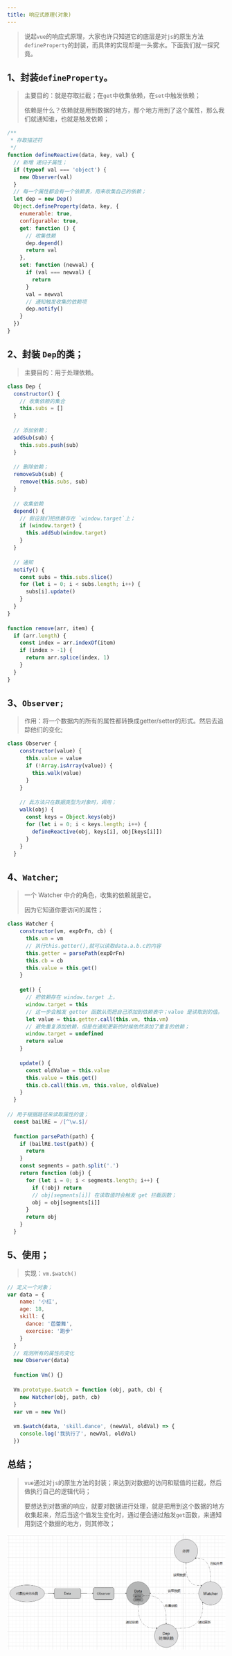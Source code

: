 ```yaml
---
title: 响应式原理(对象)
---
```

> 说起`vue`的响应式原理，大家也许只知道它的底层是对`js`的原生方法`defineProperty`的封装，而具体的实现却是一头雾水。下面我们就一探究竟。

## 1、封装`defineProperty`。

> 主要目的：就是存取拦截；在`get`中收集依赖，在`set`中触发依赖；
>
> 依赖是什么？依赖就是用到数据的地方，那个地方用到了这个属性，那么我们就通知谁，也就是触发依赖；

```js
/**
 * 存取描述符
 */
function defineReactive(data, key, val) {
  // 新增 递归子属性；
  if (typeof val === 'object') {
    new Observer(val)
  }
  // 每一个属性都会有一个依赖表，用来收集自己的依赖；
  let dep = new Dep()
  Object.defineProperty(data, key, {
    enumerable: true,
    configurable: true,
    get: function () {
      // 收集依赖
      dep.depend()
      return val
    },
    set: function (newval) {
      if (val === newval) {
        return
      }
      val = newval
      // 通知触发收集的依赖项
      dep.notify()
    }
  })
}
```

## 2、封装 `Dep`的类；

> 主要目的：用于处理依赖。

```js
class Dep {
  constructor() {
    // 收集依赖的集合
    this.subs = []
  }

  // 添加依赖；
  addSub(sub) {
    this.subs.push(sub)
  }

  // 删除依赖；
  removeSub(sub) {
    remove(this.subs, sub)
  }

  // 收集依赖
  depend() {
    // 假设我们把依赖存在 `window.target`上；
    if (window.target) {
      this.addSub(window.target)
    }
  }

  // 通知
  notify() {
    const subs = this.subs.slice()
    for (let i = 0; i < subs.length; i++) {
      subs[i].update()
    }
  }
}

function remove(arr, item) {
  if (arr.length) {
    const index = arr.indexOf(item)
    if (index > -1) {
      return arr.splice(index, 1)
    }
  }
}
```

## 3、`Observer;`

> 作用：将一个数据内的所有的属性都转换成getter/setter的形式。然后去追踪他们的变化;

```js
class Observer {
    constructor(value) {
      this.value = value
      if (!Array.isArray(value)) {
        this.walk(value)
      }
    }

    // 此方法只在数据类型为对象时，调用；
    walk(obj) {
      const keys = Object.keys(obj)
      for (let i = 0; i < keys.length; i++) {
        defineReactive(obj, keys[i], obj[keys[i]])
      }
    }
  }
```

## 4、`Watcher`;

> 一个 Watcher 中介的角色，收集的依赖就是它。
>
> 因为它知道你要访问的属性；

```js
class Watcher {
    constructor(vm, expOrFn, cb) {
      this.vm = vm
      // 执行this.getter(),就可以读取data.a.b.c的内容
      this.getter = parsePath(expOrFn)
      this.cb = cb
      this.value = this.get()
    }

    get() {
      // 把依赖存在 window.target 上，
      window.target = this
      // 这一步会触发 getter 函数从而把自己添加到依赖表中；value 是读取到的值。
      let value = this.getter.call(this.vm, this.vm)
      // 避免重复添加依赖，但是在通知更新的时候依然添加了重复的依赖；
      window.target = undefined 
      return value
    }

    update() {
      const oldValue = this.value
      this.value = this.get()
      this.cb.call(this.vm, this.value, oldValue)
    }
  }

// 用于根据路径来读取属性的值；
  const bailRE = /[^\w.$]/

  function parsePath(path) {
    if (bailRE.test(path)) {
      return
    }
    const segments = path.split('.')
    return function (obj) {
      for (let i = 0; i < segments.length; i++) {
        if (!obj) return
        // obj[segments[i]] 在读取值时会触发 get 拦截函数；
        obj = obj[segments[i]]
      }
      return obj
    }
  }
```

## 5、使用；

> 实现：`vm.$watch()`

```js
// 定义一个对象；
var data = {
    name: '小红',
    age: 18,
    skill: {
      dance: '芭蕾舞',
      exercise: '跑步'
    }
  }
  // 观测所有的属性的变化
  new Observer(data)

  function Vm() {}

  Vm.prototype.$watch = function (obj, path, cb) {
    new Watcher(obj, path, cb)
  }
  var vm = new Vm()

  vm.$watch(data, 'skill.dance', (newVal, oldVal) => {
    console.log('我执行了', newVal, oldVal)
  })
```

## 总结；

> `vue`通过对`js`的原生方法的封装；来达到对数据的访问和赋值的拦截，然后做执行自己的逻辑代码；
>
> 要想达到对数据的响应，就要对数据进行处理，就是把用到这个数据的地方收集起来，然后当这个值发生变化时，通过便会通过触发`get`函数，来通知用到这个数据的地方，则其修改；

![1589695503414](assets/1589695503414.png)
